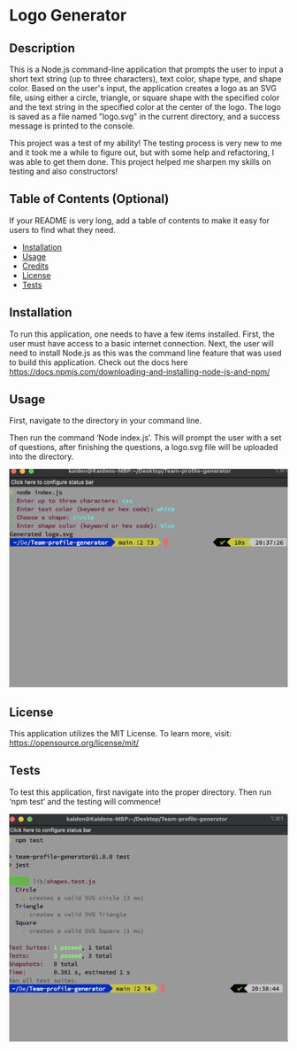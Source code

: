 # Logo Generator

## Description 

This is a Node.js command-line application that prompts the user to input a short text string (up to three characters), text color, shape type, and shape color. Based on the user's input, the application creates a logo as an SVG file, using either a circle, triangle, or square shape with the specified color and the text string in the specified color at the center of the logo. The logo is saved as a file named "logo.svg" in the current directory, and a success message is printed to the console.

This project was a test of my ability! The testing process is very new to me and it took me a while to figure out, but with some help and refactoring, I was able to get them done. This project helped me sharpen my skills on testing and also constructors!


## Table of Contents (Optional)

If your README is very long, add a table of contents to make it easy for users to find what they need.

* [Installation](#installation)
* [Usage](#usage)
* [Credits](#credits)
* [License](#license)
* [Tests](#tests)


## Installation

To run this application, one needs to have a few items installed. First, the user must have access to a basic internet connection. Next, the user will need to install Node.js as this was the command line feature that was used to build this application. Check out the docs here https://docs.npmjs.com/downloading-and-installing-node-js-and-npm/


## Usage 

First, navigate to the directory in your command line.

Then run the command ‘Node index.js’. This will prompt the user with a set of questions, after finishing the questions, a logo.svg file will be uploaded into the directory.



![alt text](./images/questions.png)



## License

This application utilizes the MIT License. To learn more, visit: https://opensource.org/license/mit/


## Tests

To test this application, first navigate into the proper directory.
Then run ‘npm test’ and the testing will commence!

![alt text](./images/Test.png)
